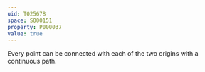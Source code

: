 ```yaml
---
uid: T025678
space: S000151
property: P000037
value: true
---
```


Every point can be connected with each of the two origins with a continuous path.


